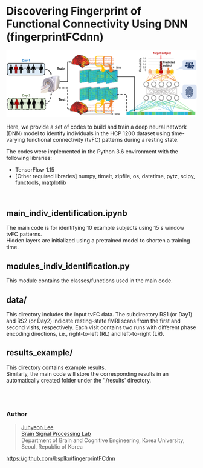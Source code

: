 # Discovering Fingerprint of Functional Connectivity Using DNN (fingerprintFCdnn)

![fig](https://github.com/bsplku/fingerprintFCdnn/blob/main/README_fig.png?raw=true)

Here, we provide a set of codes to build and train a deep neural network (DNN) model to identify individuals in the HCP 1200 dataset using time-varying functional connectivity (tvFC) patterns during a resting state. 

The codes were implemented in the Python 3.6 environment with the following libraries:

* TensorFlow 1.15
* [Other required libraries] numpy, timeit, zipfile, os, datetime, pytz, scipy, functools, matplotlib  
<br/>

## main_indiv_identification.ipynb
The main code is for identifying 10 example subjects using 15 s window tvFC patterns. \
Hidden layers are initialized using a pretrained model to shorten a training time.

## modules_indiv_identification.py
This module contains the classes/functions used in the main code.

## data/
This directory includes the input tvFC data. The subdirectory RS1 (or Day1) and RS2 (or Day2) indicate resting-state fMRI scans from the first and second visits, respectively. Each visit contains two runs with different phase encoding directions, i.e., right-to-left (RL) and left-to-right (LR).

## results_example/
This directory contains example results. \
Similarly, the main code will store the corresponding results in an automatically created folder under the './results' directory. 

<br/><br/>

### Author
>[Juhyeon Lee](jh0104lee@gmail.com) \
>[Brain Signal Processing Lab](https://bspl-ku.github.io/) \
>Department of Brain and Cognitive Engineering, Korea University, Seoul, Republic of Korea

https://github.com/bsplku/fingerprintFCdnn

